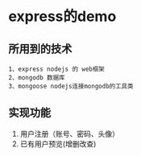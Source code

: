 # express的demo

## 所用到的技术
```
1、express nodejs 的 web框架
2、mongodb 数据库
3、mongoose nodejs连接mongodb的工具类
```

## 实现功能
1. 用户注册（账号、密码、头像）
2. 已有用户预览(增删改查)



